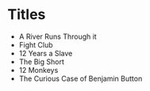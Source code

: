 # Titles


- A River Runs Through it
- Fight Club
- 12 Years a Slave
- The Big Short
- 12 Monkeys
- The Curious Case of Benjamin Button
